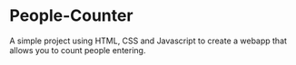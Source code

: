 # People-Counter
A simple project using HTML, CSS and Javascript to create a webapp that allows you to count people entering. 
